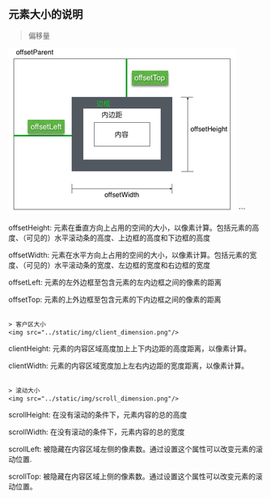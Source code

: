 ## 元素大小的说明

> 偏移量
<img src="../static/img/offset_dimension.png"/>
``` 

offsetHeight:
	元素在垂直方向上占用的空间的大小，以像素计算。包括元素的高度、（可见的）水平滚动条的高度、上边框的高度和下边框的高度

offsetWidth:
	元素在水平方向上占用的空间的大小，以像素计算。包括元素的宽度、（可见的）水平滚动条的宽度、左边框的宽度和右边框的宽度

offsetLeft:
	元素的左外边框至包含元素的左内边框之间的像素的距离

offsetTop:
	元素的上外边框至包含元素的下内边框之间的像素的距离

```

> 客户区大小
<img src="../static/img/client_dimension.png"/>
```

clientHeight:
	元素的内容区域高度加上上下内边距的高度距离，以像素计算。

clientWidth:
	元素的内容区域宽度加上左右内边距的宽度距离，以像素计算。

```

> 滚动大小
<img src="../static/img/scroll_dimension.png"/>
```

scrollHeight:
	在没有滚动的条件下，元素内容的总的高度

scrollWidth:
	在没有滚动的条件下，元素内容的总的宽度

scrollLeft:
	被隐藏在内容区域左侧的像素数。通过设置这个属性可以改变元素的滚动位置.

scrollTop:
	被隐藏在内容区域上侧的像素数。通过设置这个属性可以改变元素的滚动位置。

```